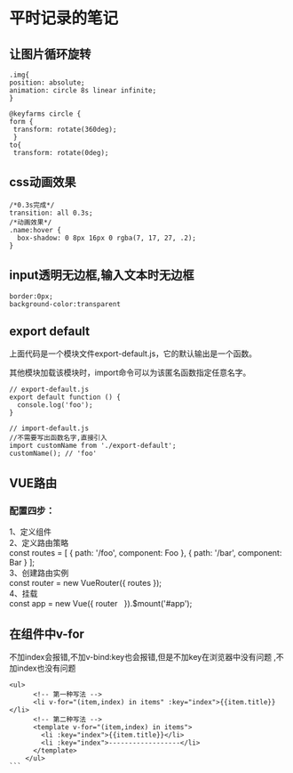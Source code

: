# 平时记录的笔记
## 让图片循环旋转
```
.img{
position: absolute;
animation: circle 8s linear infinite;
}  

@keyfarms circle {
form {
 transform: rotate(360deg);
 }
to{
 transform: rotate(0deg);
 ```
## css动画效果
```
/*0.3s完成*/
transition: all 0.3s; 
/*动画效果*/
.name:hover {
  box-shadow: 0 8px 16px 0 rgba(7, 17, 27, .2);
}
```
## input透明无边框,输入文本时无边框
```
border:0px;
background-color:transparent
```
## export default
上面代码是一个模块文件export-default.js，它的默认输出是一个函数。

其他模块加载该模块时，import命令可以为该匿名函数指定任意名字。
```
// export-default.js
export default function () {
  console.log('foo');
}

// import-default.js
//不需要写出函数名字,直接引入
import customName from './export-default';
customName(); // 'foo'
```
## VUE路由
### 配置四步：  
1、定义组件  
2、定义路由策略  
const routes = [
  { path: '/foo', component: Foo },
  { path: '/bar', component: Bar }
];  
3、创建路由实例  
const router = new VueRouter({
      routes
    });  
 4、挂载  
 const app = new Vue({
      router
    }).$mount('#app');
## 在组件中v-for
不加index会报错,不加v-bind:key也会报错,但是不加key在浏览器中没有问题 ,不加index也没有问题
````
<ul>
      <!-- 第一种写法 -->
      <li v-for="(item,index) in items" :key="index">{{item.title}}</li>
      <!-- 第二种写法 -->
      <template v-for="(item,index) in items">
        <li :key="index">{{item.title}}</li>
        <li :key="index">------------------</li>
      </template>
    </ul>
```
